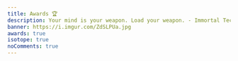 ```yaml
---
title: Awards 🏆️
description: Your mind is your weapon. Load your weapon. - Immortal Technique
banner: https://i.imgur.com/ZdSLPUa.jpg
awards: true
isotope: true
noComments: true
---
```

